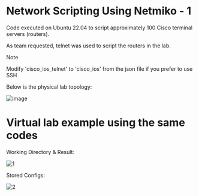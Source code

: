 # Network Scripting Using Netmiko - 1

Code executed on Ubuntu 22.04 to script approximately 100 Cisco terminal servers (routers).

As team requested, telnet was used to script the routers in the lab. 

> [!NOTE]
> Modify 'cisco_ios_telnet' to 'cisco_ios' from the json file if you prefer to use SSH

Below is the physical lab topology:

![image](https://user-images.githubusercontent.com/128099142/233894228-dbb6538b-ac53-4065-860b-3afb16e1979c.png)


# Virtual lab example using the same codes

Working Directory & Result:

![1](https://github.com/tuanlamit/python-netmiko-script-1/assets/128099142/ac2690ab-9074-4a57-b90d-3b4ab2643d2d)

Stored Configs:

![2](https://github.com/tuanlamit/python-netmiko-script-1/assets/128099142/c129b8c5-8178-4364-ab72-6ca716376a50)
